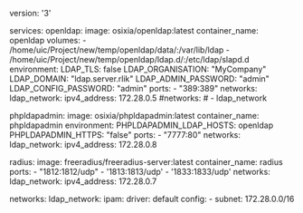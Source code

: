 version: '3'

services:
  openldap:
    image: osixia/openldap:latest
    container_name: openldap
    volumes:
      - /home/uic/Project/new/temp/openldap/data/:/var/lib/ldap
      - /home/uic/Project/new/temp/openldap/ldap.d/:/etc/ldap/slapd.d
    environment:
      LDAP_TLS: false
      LDAP_ORGANISATION: "MyCompany"
      LDAP_DOMAIN: "ldap.server.rlik"
      LDAP_ADMIN_PASSWORD: "admin"
      LDAP_CONFIG_PASSWORD: "admin"
    ports:
      - "389:389"
    networks:
      ldap_network:
        ipv4_address: 172.28.0.5
        #networks:
        # - ldap_network

  phpldapadmin:
    image: osixia/phpldapadmin:latest
    container_name: phpldapadmin
    environment:
      PHPLDAPADMIN_LDAP_HOSTS: openldap
      PHPLDAPADMIN_HTTPS: "false"
    ports:
      - "7777:80"
    networks:
      ldap_network:
        ipv4_address: 172.28.0.8

  radius:
    image: freeradius/freeradius-server:latest
    container_name: radius
    ports:
      - "1812:1812/udp"
      - '1813:1813/udp'
      - '1833:1833/udp'
    networks:
      ldap_network:
        ipv4_address: 172.28.0.7

networks:
  ldap_network:
    ipam:
      driver: default
      config:
        - subnet: 172.28.0.0/16
